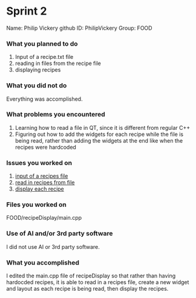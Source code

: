 # Sprint 2
Name: Philip Vickery
github ID: PhilipVickery
Group: FOOD

### What you planned to do
1. Input of a recipe.txt file
2. reading in files from the recipe file
3. displaying recipes

### What you did not do
Everything was accomplished.

### What problems you encountered
1. Learning how to read a file in QT, since it is different from regular C++
2. Figuring out how to add the widgets for each recipe while the file is being read, rather than adding the widgets at the end like when the recipes were hardcoded

### Issues you worked on
1. [input of a recipes file](https://trello.com/c/9AEXV3LF/38-input-of-a-recipes-file)
2. [read in recipes from file](https://trello.com/c/DYtfBsQS/39-read-in-recipes-from-file)
3. [display each recipe](https://trello.com/c/owWIvY8M/40-display-each-recipe)

### Files you worked on
FOOD/recipeDisplay/main.cpp

### Use of AI and/or 3rd party software
I did not use AI or 3rd party software.

### What you accomplished
I edited the main.cpp file of recipeDisplay so that rather than having hardocded recipes, it is able to read in a recipes file, create a new widget and layout as each recipe is being read, then display the recipes.
